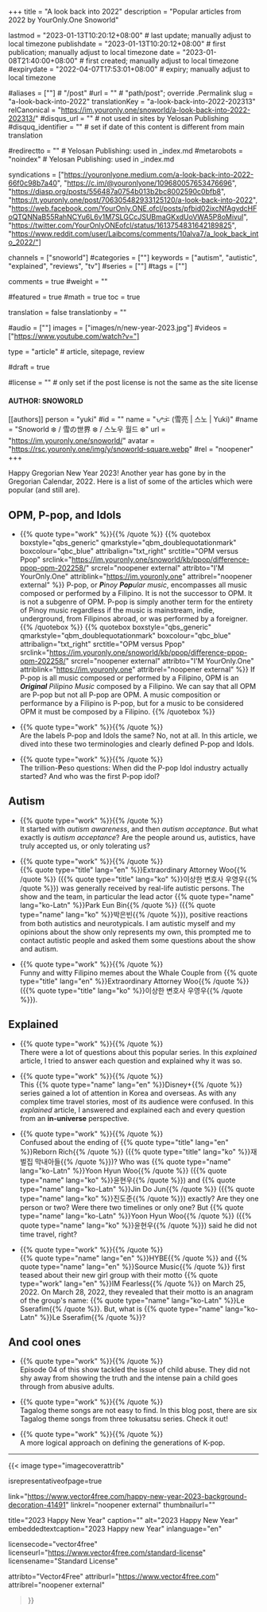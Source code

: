+++
title = "A look back into 2022"
description = "Popular articles from 2022 by YourOnly.One Snoworld"

lastmod = "2023-01-13T10:20:12+08:00"                 # last update; manually adjust to local timezone
publishdate = "2023-01-13T10:20:12+08:00"             # first publication; manually adjust to local timezone
date = "2023-01-08T21:40:00+08:00"                    # first created; manually adjust to local timezone
#expirydate = "2022-04-07T17:53:01+08:00"              # expiry; manually adjust to local timezone

#aliases = [""]                                        # "/post"
#url = ""                                              # "path/post"; override .Permalink
slug = "a-look-back-into-2022"
translationKey = "a-look-back-into-2022-202313"
relCanonical = "https://im.youronly.one/snoworld/a-look-back-into-2022-202313/"
#disqus_url = ""                                       # not used in sites by Yelosan Publishing
#disquq_identifier = ""                                # set if date of this content is different from main translation

#redirectto = ""                                       # Yelosan Publishing: used in _index.md
#metarobots = "noindex"                                # Yelosan Publishing: used in _index.md

syndications = ["https://youronlyone.medium.com/a-look-back-into-2022-66f0c98b7a40", "https://c.im/@youronlyone/109680057653476696", "https://diasp.org/posts/556487a0754b013b2bc8002590c0bfb8", "https://t.youronly.one/post/706305482933125120/a-look-back-into-2022", "https://web.facebook.com/YourOnly.ONE.ofcl/posts/pfbid02ixcNfAgvdcHFoQTQNNaB55RahNCYu6L6v1M7SLGCcJSUBmaGKxdUoVWA5P8oMivul", "https://twitter.com/YourOnlyONEofcl/status/1613754831642189825", "https://www.reddit.com/user/Laibcoms/comments/10alva7/a_look_back_into_2022/"]

channels = ["snoworld"]
#categories = [""]
keywords = ["autism", "autistic", "explained", "reviews", "tv"]
#series = [""]
#tags = [""]

comments = true
#weight = ""

#featured = true
#math = true
toc = true

translation = false
translationby = ""

#audio = [""]
images = ["images/n/new-year-2023.jpg"]
#videos = ["https://www.youtube.com/watch?v="]

type = "article"                                             # article, sitepage, review

#draft = true

#license = ""                                          # only set if the post license is not the same as the site license

#### AUTHOR: SNOWORLD ####
[[authors]]
  person = "yuki"
  #id = ""
  name = "ᜌᜓᜃᜒ (雪亮 | 스노 | Yuki)"
  #name = "Snoworld ❄️ / 雪の世界 ❄️ / 스노우 월드 ❄️"
  url = "https://im.youronly.one/snoworld/"
  avatar = "https://rsc.youronly.one/img/y/snoworld-square.webp"
  #rel = "noopener"
+++

Happy Gregorian New Year 2023! Another year has gone by in the Gregorian Calendar, 2022. Here is a list of some of the articles which were popular (and still are).

<!--more-->

## OPM, P-pop, and Idols

- {{% quote type="work" %}}[](ppop-vs-opm){{% /quote %}}
{{% quotebox boxstyle="qbs_generic" qmarkstyle="qbm_doublequotationmark" boxcolour="qbc_blue" attribalign="txt_right" srctitle="OPM versus Ppop" srclink="https://im.youronly.one/snoworld/kb/ppop/difference-ppop-opm-202258/" srcrel="noopener external" attribto="I'M YourOnly.One" attriblink="https://im.youronly.one" attribrel="noopener external" %}}
P-pop, or ***P**inoy **Pop**ular music*, encompasses all music composed or performed by a Filipino. It is not the successor to OPM. It is not a subgenre of OPM. P-pop is simply another term for the entirety of Pinoy music regardless if the music is mainstream, indie, underground, from Filipinos abroad, or was performed by a foreigner.
{{% /quotebox %}}
{{% quotebox boxstyle="qbs_generic" qmarkstyle="qbm_doublequotationmark" boxcolour="qbc_blue" attribalign="txt_right" srctitle="OPM versus Ppop" srclink="https://im.youronly.one/snoworld/kb/ppop/difference-ppop-opm-202258/" srcrel="noopener external" attribto="I'M YourOnly.One" attriblink="https://im.youronly.one" attribrel="noopener external" %}}
If P-pop is all music composed or performed by a Filipino, OPM is an ***Original** Pilipino Music* composed by a Filipino. We can say that all OPM are P-pop but not all P-pop are OPM. A music composition or performance by a Filipino is P-pop, but for a music to be considered OPM it must be composed by a Filipino.
{{% /quotebox %}}

- {{% quote type="work" %}}[](ppop-vs-idols){{% /quote %}}\
  Are the labels P-pop and Idols the same? No, not at all. In this article, we dived into these two terminologies and clearly defined P-pop and Idols.

- {{% quote type="work" %}}[](ppop-idols){{% /quote %}}\
  The trillion-₱eso questions: When did the P-pop Idol industry actually started? And who was the first P-pop idol?

## Autism

- {{% quote type="work" %}}[](20220717-what-is-autism-acceptance){{% /quote %}}\
  It started with *autism awareness*, and then *autism acceptance*. But what exactly is *autism acceptance*? Are the people around us, autistics, have truly accepted us, or only tolerating us?

- {{% quote type="work" %}}[](20220920-extraordinary-attorney-woo-and-autism){{% /quote %}}\
  {{% quote type="title" lang="en" %}}Extraordinary Attorney Woo{{% /quote %}} ({{% quote type="title" lang="ko" %}}이상한 변호사 우영우{{% /quote %}}) was generally received by real-life autistic persons. The show and the team, in particular the lead actor {{% quote type="name" lang="ko-Latn" %}}Park Eun Bin{{% /quote %}} ({{% quote type="name" lang="ko" %}}박은빈{{% /quote %}}), positive reactions from both autistics and neurotypicals. I am autistic myself and my opinions about the show only represents my own, this prompted me to contact autistic people and asked them some questions about the show and autism.

- {{% quote type="work" %}}[](20220817-whale-couple-filipino-memes){{% /quote %}}\
  Funny and witty Filipino memes about the Whale Couple from {{% quote type="title" lang="en" %}}Extraordinary Attorney Woo{{% /quote %}} ({{% quote type="title" lang="ko" %}}이상한 변호사 우영우{{% /quote %}}).

## Explained

- {{% quote type="work" %}}[](20220211-all-of-us-are-dead-explained){{% /quote %}}\
  There were a lot of questions about this popular series. In this *explained* article, I tried to answer each question and explained why it was so.

- {{% quote type="work" %}}[](20220426-grid-explained){{% /quote %}}\
  This {{% quote type="name" lang="en" %}}Disney+{{% /quote %}} series gained a lot of attention in Korea and overseas. As with any complex time travel stories, most of its audience were confused. In this *explained* article, I answered and explained each and every question from an **in-universe** perspective.

- {{% quote type="work" %}}[](20221226-reborn-rich-explained){{% /quote %}}\
  Confused about the ending of {{% quote type="title" lang="en" %}}Reborn Rich{{% /quote %}} ({{% quote type="title" lang="ko" %}}재벌집 막내아들{{% /quote %}})? Who was {{% quote type="name" lang="ko-Latn" %}}Yoon Hyun Woo{{% /quote %}} ({{% quote type="name" lang="ko" %}}윤현우{{% /quote %}}) and {{% quote type="name" lang="ko-Latn" %}}Jin Do Jun{{% /quote %}} ({{% quote type="name" lang="ko" %}}진도준{{% /quote %}}) exactly? Are they one person or two? Were there two timelines or only one? But {{% quote type="name" lang="ko-Latn" %}}Yoon Hyun Woo{{% /quote %}} ({{% quote type="name" lang="ko" %}}윤현우{{% /quote %}}) said he did not time travel, right?

- {{% quote type="work" %}}[](20220329-le-sserafim-the-name){{% /quote %}}\
  {{% quote type="name" lang="en" %}}HYBE{{% /quote %}} and {{% quote type="name" lang="en" %}}Source Music{{% /quote %}} first teased about their new girl group with their motto {{% quote type="work" lang="en" %}}IM Fearless{{% /quote %}} on March 25, 2022. On March 28, 2022, they revealed that their motto is an anagram of the group's name: {{% quote type="name" lang="ko-Latn" %}}Le Sserafim{{% /quote %}}. But, what is {{% quote type="name" lang="ko-Latn" %}}Le Sserafim{{% /quote %}}?

## And cool ones

- {{% quote type="work" %}}[](20220914-the-law-cafe-episode-04){{% /quote %}}\
  Episode 04 of this show tackled the issue of child abuse. They did not shy away from showing the truth and the intense pain a child goes through from abusive adults.

- {{% quote type="work" %}}[](20220208-tagalog-tokusatsu-theme-songs){{% /quote %}}\
  Tagalog theme songs are not easy to find. In this blog post, there are six Tagalog theme songs from three tokusatsu series. Check it out!

- {{% quote type="work" %}}[](kpop-generations){{% /quote %}}\
  A more logical approach on defining the generations of K-pop.

---

{{< image
  type="imagecoverattrib"

  isrepresentativeofpage=true

  link="https://www.vector4free.com/happy-new-year-2023-background-decoration-41491"
  linkrel="noopener external"
  thumbnailurl=""

  title="2023 Happy New Year"
  caption=""
  alt="2023 Happy New Year"
  embeddedtextcaption="2023 Happy new Year"
  inlanguage="en"

  licensecode="vector4free"
  licenseurl="https://www.vector4free.com/standard-license"
  licensename="Standard License"

  attribto="Vector4Free"
  attriburl="https://www.vector4free.com"
  attribrel="noopener external"
>}}
